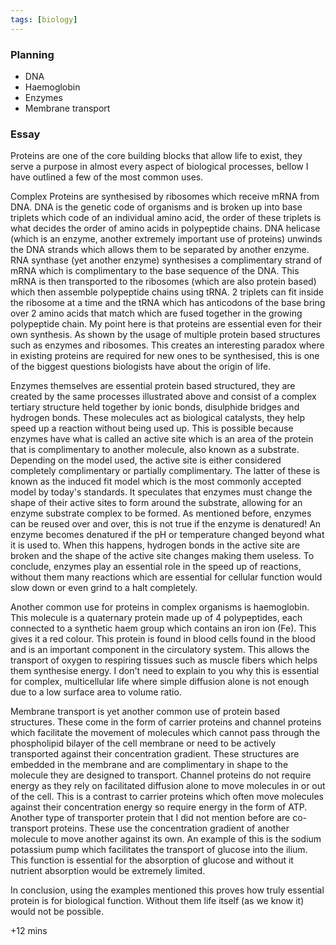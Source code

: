 ```yaml
---
tags: [biology]
---
```

### Planning
- DNA
- Haemoglobin
- Enzymes
- Membrane transport

### Essay
Proteins are one of the core building blocks that allow life to exist, they serve a purpose in almost every aspect of biological processes, bellow I have outlined a few of the most common uses.

Complex Proteins are synthesised by ribosomes which receive mRNA from DNA. DNA is the genetic code of organisms and is broken up into base triplets which code of an individual amino acid, the order of these triplets is what decides the order of amino acids in polypeptide chains. DNA helicase (which is an enzyme, another extremely important use of proteins) unwinds the DNA strands which allows them to be separated by another enzyme. RNA synthase (yet another enzyme) synthesises a complimentary strand of mRNA which is complimentary to the base sequence of the DNA. This mRNA is then transported to the ribosomes (which are also protein based) which then assemble polypeptide chains using tRNA. 2 triplets can fit inside the ribosome at a time and the tRNA which has anticodons of the base bring over 2 amino acids that match which are fused together in the growing polypeptide chain. My point here is that proteins are essential even for their own synthesis. As shown by the usage of multiple protein based structures such as enzymes and ribosomes. This creates an interesting paradox where in existing proteins are required for new ones to be synthesised, this is one of the biggest questions biologists have about the origin of life.

Enzymes themselves are essential protein based structured, they are created by the same processes illustrated above and consist of a complex tertiary structure held together by ionic bonds, disulphide bridges and hydrogen bonds. These molecules act as biological catalysts, they help speed up a reaction without being used up. This is possible because enzymes have what is called an active site which is an area of the protein that is complimentary to another molecule, also known as a substrate. Depending on the model used, the active site is either considered completely complimentary or partially complimentary. The latter of these is known as the induced fit model which is the most commonly accepted model by today's standards. It speculates that enzymes must change the shape of their active sites to form around the substrate, allowing for an enzyme substrate complex to be formed. As mentioned before, enzymes can be reused over and over, this is not true if the enzyme is denatured! An enzyme becomes denatured if the pH or temperature changed beyond what it is used to. When this happens, hydrogen bonds in the active site are broken and the shape of the active site changes making them useless. To conclude, enzymes play an essential role in the speed up of reactions, without them many reactions which are essential for cellular function would slow down or even grind to a halt completely.

Another common use for proteins in complex organisms is haemoglobin. This molecule is a quaternary protein made up of 4 polypeptides, each connected to a synthetic haem group which contains an iron ion (Fe). This gives it a red colour. This protein is found in blood cells found in the blood and is an important component in the circulatory system. This allows the transport of oxygen to respiring tissues such as muscle fibers which helps them synthesise energy. I don't need to explain to you why this is essential for complex, multicellular life where simple diffusion alone is not enough due to a low surface area to volume ratio.

Membrane transport is yet another common use of protein based structures. These come in the form of carrier proteins and channel proteins which facilitate the movement of molecules which cannot pass through the phospholipid bilayer of the cell membrane or need to be actively transported against their concentration gradient. These structures are embedded in the membrane and are complimentary in shape to the molecule they are designed to transport. Channel proteins do not require energy as they rely on facilitated diffusion alone to move molecules in or out of the cell. This is a contrast to carrier proteins which often move molecules against their concentration energy so require energy in the form of ATP. Another type of transporter protein that I did not mention before are co-transport proteins. These use the concentration gradient of another molecule to move another against its own. An example of this is the sodium potassium pump which facilitates the transport of glucose into the ilium. This function is essential for the absorption of glucose and without it nutrient absorption would be extremely limited.

In conclusion, using the examples mentioned this proves how truly essential protein is for biological function. Without them life itself (as we know it) would not be possible.

+12 mins
